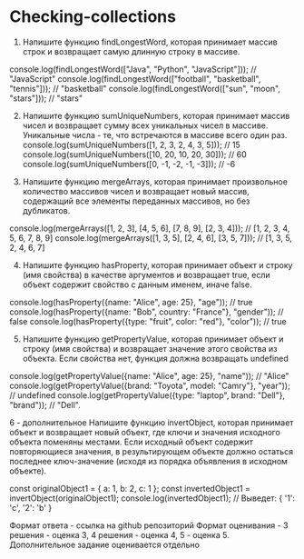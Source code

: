 # Checking-collections
1) Напишите функцию findLongestWord, которая принимает массив строк и возвращает самую длинную строку в массиве.


console.log(findLongestWord(["Java", "Python", "JavaScript"])); // "JavaScript"
console.log(findLongestWord(["football", "basketball", "tennis"])); // "basketball"
console.log(findLongestWord(["sun", "moon", "stars"])); // "stars"

2) Напишите функцию sumUniqueNumbers, которая принимает массив чисел и возвращает сумму всех уникальных чисел в массиве. Уникальные числа - те, что встречаются в массиве всего один раз. 
console.log(sumUniqueNumbers([1, 2, 3, 2, 4, 3, 5])); // 15
console.log(sumUniqueNumbers([10, 20, 10, 20, 30])); // 60
console.log(sumUniqueNumbers([0, -1, -2, -1, -3])); // -6

3) Напишите функцию mergeArrays, которая принимает произвольное количество массивов чисел и возвращает новый массив, содержащий все элементы переданных массивов, но без дубликатов.

console.log(mergeArrays([1, 2, 3], [4, 5, 6], [7, 8, 9], [2, 3, 4])); // [1, 2, 3, 4, 5, 6, 7, 8, 9]
console.log(mergeArrays([1, 3, 5], [2, 4, 6], [3, 5, 7])); // [1, 3, 5, 2, 4, 6, 7]

4) Напишите функцию hasProperty, которая принимает объект и строку (имя свойства) в качестве аргументов и возвращает true, если объект содержит свойство с данным именем, иначе false.


console.log(hasProperty({name: "Alice", age: 25}, "age")); // true
console.log(hasProperty({name: "Bob", country: "France"}, "gender")); // false
console.log(hasProperty({type: "fruit", color: "red"}, "color")); // true

 

5) Напишите функцию getPropertyValue, которая принимает объект и строку (имя свойства) и возвращает значение этого свойства из объекта. Если свойства нет, функция должна возвращать undefined

console.log(getPropertyValue({name: "Alice", age: 25}, "name")); // "Alice"
console.log(getPropertyValue({brand: "Toyota", model: "Camry"}, "year")); // undefined
console.log(getPropertyValue({type: "laptop", brand: "Dell"}, "brand")); // "Dell".

6 - дополнительное 
Напишите функцию invertObject, которая принимает объект и возвращает новый объект, где ключи и значения исходного объекта поменяны местами. Если исходный объект содержит повторяющиеся значения, в результирующем объекте должно остаться последнее ключ-значение (исходя из порядка объявления в исходном объекте).

const originalObject1 = { a: 1, b: 2, c: 1 };
const invertedObject1 = invertObject(originalObject1);
console.log(invertedObject1); // Выведет: { '1': 'c', '2': 'b' }

Формат ответа - ссылка на github репозиторий 
Формат оценивания - 3 решения - оценка 3, 4 решения - оценка 4, 5 - оценка 5. Дополнительное задание оценивается отдельно 